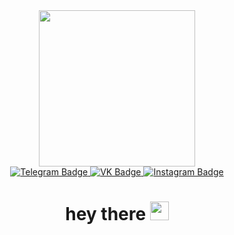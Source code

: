 <div id="header" align="center">
  <img src="https://thumbs.gfycat.com/ImpassionedHeartfeltJenny-size_restricted.gif" width="250"/>
</div>
<div id="badges" align="center">
    <a href="https://t.me/harrrdie">
  <img src="https://img.shields.io/badge/Telegram-purple?style=for-the-badge&logo=telegram&logoColor=white" alt="Telegram Badge"/>
      </a>
  <a href="https://vk.com/harrrdie">
  <img src="https://img.shields.io/badge/VK-blue?style=for-the-badge&logo=vk&logoColor=white" alt="VK Badge"/>
      </a>
  <a href="https://www.instagram.com/harrrdie/">
  <img src="https://img.shields.io/badge/Instagram-purple?logo=instagram&logoColor=white&style=for-the-badge" alt="Instagram Badge"/>
    </a>
  <br>
  <img src="https://komarev.com/ghpvc/?username=harrrdie&style=flat-square&color=blue" alt=""/>
  <h1>
  hey there
  <img src="https://media.giphy.com/media/hvRJCLFzcasrR4ia7z/giphy.gif" width="30px"/>
</h1>
</div>


